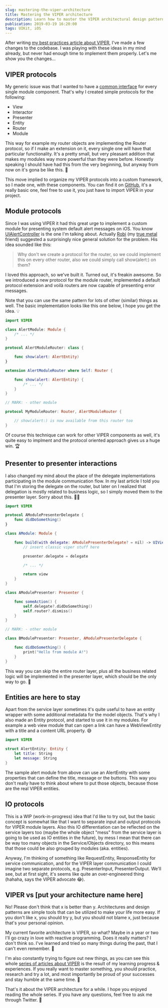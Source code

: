 ```yaml
---
slug: mastering-the-viper-architecture
title: Mastering the VIPER architecture
description: Learn how to master the VIPER architectural design pattern, with some protocol oriented programming techniques using Swift.
publication: 2019-03-19 16:20:00
tags: UIKit, iOS
---
```


After writing [my best practices article about VIPER](https://theswiftdev.com/2019/03/11/viper-best-practices-for-ios-developers/), I've made a few changes to the codebase. I was playing with these ideas in my mind already, but never had enough time to implement them properly. Let's me show you the changes...

## VIPER protocols

My generic issue was that I wanted to have a [common interface](https://github.com/CoreKit/VIPER) for every single module component. That's why I created simple protocols for the following:

- View
- Interactor
- Presenter
- Entity
- Router
- Module

This way for example my router objects are implementing the Router protocol, so if I make an extension on it, every single one will have that particular functionality. It's a pretty small, but very pleasant addition that makes my modules way more powerful than they were before. Honestly speaking I should have had this from the very beginning, but anyway from now on it's gona be like this. 😬

This move implied to organize my VIPER protocols into a custom framework, so I made one, with these components. You can find it on [GitHub](https://github.com/CoreKit/VIPER), it's a really basic one, feel free to use it, you just have to import VIPER in your project.

## Module protocols

Since I was using VIPER it had this great urge to implement a custom module for presenting system default alert messages on iOS. You know [UIAlertController](https://developer.apple.com/documentation/uikit/uialertcontroller) is the one I'm talking about. Actually [Robi](https://github.com/Ragnalorn) (my [true metal](https://www.youtube.com/watch?v=voxtdphvP5k) friend) suggested a surprisingly nice general solution for the problem. His idea sounded like this:

> Why don't we create a protocol for the router, so we could implement this on every other router, also we could simply call show(alert:) on them?

I loved this approach, so we've built it. Turned out, it's freakin awesome. So we introduced a new protocol for the module router, implemented a default protocol extension and voilà routers are now capable of presenting error messages.

Note that you can use the same pattern for lots of other (similar) things as well. The basic implementation looks like this one below, I hope you get the idea. 💡

```swift
import VIPER

class AlertModule: Module {
    /* ... */
}

protocol AlertModuleRouter: class {

    func show(alert: AlertEntity)
}

extension AlertModuleRouter where Self: Router {

    func show(alert: AlertEntity) {
        /* ... */
    }
}

// MARK: - other module

protocol MyModuleRouter: Router, AlertModuleRouter {

    // show(alert:) is now available from this router too
}
```

Of course this technique can work for other VIPER components as well, it's quite easy to implment and the protocol oriented approach gives us a huge win. 🏆

## Presenter to presenter interactions

I also changed my mind about the place of the delegate implementations participating in the module communication flow. In my last article I told you that I'm storing the delegate on the router, but later on I realized that delegation is mostly related to business logic, so I simply moved them to the presenter layer. Sorry about this. 🤷‍♂️

```swift
import VIPER

protocol AModulePresenterDelegate {
    func didDoSomething()
}

class AModule: Module {

    func build(with delegate: AModulePresenterDelegate? = nil) -> UIViewController {
        // insert classic viper stuff here

        presenter.delegate = delegate

        /* ... */

        return view
    }
}

class AModulePresenter: Presenter {

    func someAction() {
        self.delegate?.didDoSomething()
        self.router?.dismiss()
    }
}

// MARK: - other module

class BModulePresenter: Presenter, AModulePresenterDelegate {

    func didDoSomething() {
        print("Hello from module A!")
    }
}
```

This way you can skip the entire router layer, plus all the business related logic will be implemented in the presenter layer, which should be the only way to go. 🤪

## Entities are here to stay

Apart from the service layer sometimes it's quite useful to have an entity wrapper with some additional metadata for the model objects. That's why I also made an Entity protocol, and started to use it in my modules. For example a web view module that can open a link can have a WebViewEntity with a title and a content URL property. 😅

```swift
import VIPER

struct AlertEntity: Entity {
    let title: String
    let message: String
}
```

The sample alert module from above can use an AlertEntity with some properties that can define the title, message or the buttons. This way you don't really have to think about where to put those objects, because those are the real VIPER entities.

## IO protocols

This is a WIP (work-in-progress) idea that I'd like to try out, but the basic concept is somewhat like that I want to separate input and output protocols for VIPER module layers. Also this IO differentiation can be reflected on the service layers too (maybe the whole object "mess" from the service layer is going to be used as IO entities in the future), by mess I mean that there can be way too many objects in the Service/Objects directory, so this means that those could be also grouped by modules (aka. entities).

Anyway, I'm thinking of something like RequestEntity, ResponseEntity for service communication, and for the VIPER layer communication I could imagine two separate protocols, e.g. PresenterInput, PresenterOutput. We'll see, but at first sight, it's seems like quite an over-engineered thing (hahaha, says the VIPER advocate 😂).

## VIPER vs [put your architecture name here]

No! Please don't think that x is better than y. Architectures and design patterns are simple tools that can be utilized to make your life more easy. If you don't like x, you should try y, but you should not blame x, just because that's your personal opinion.

My current favorite architecture is VIPER, so what? Maybe in a year or two I'll go crazy in love with reactive programming. Does it really matters? I don't think so. I've learned and tried so many things during the past, that I can't even remember. 🧠

I'm also constantly trying to figure out new things, as you can see this whole [series of articles about VIPER](https://theswiftdev.com/2018/03/12/the-ultimate-viper-architecture-tutorial/) is the result of my learning progress & experiences. If you really want to master something, you should practice, research and try a lot, and most importantly be proud of your successes and stay humble at the same time. 🙏

That's it about the VIPER architecture for a while. I hope you enjoyed reading the whole series. If you have any questions, feel free to ask me through Twitter. 💭
